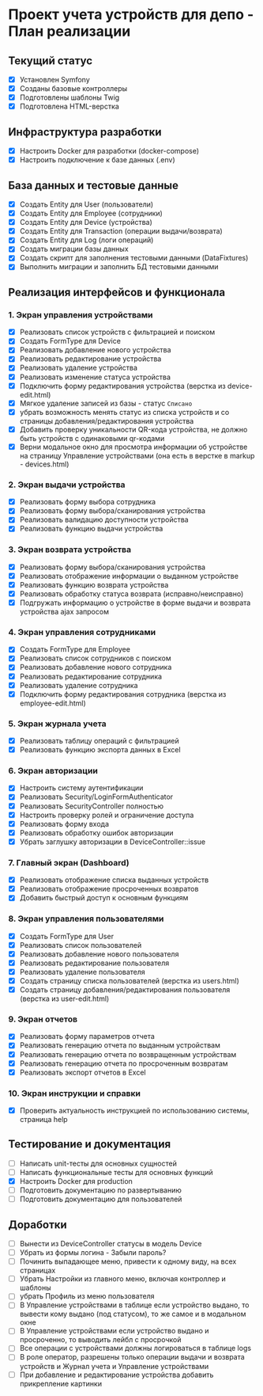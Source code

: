 # Проект учета устройств для депо - План реализации

## Текущий статус

- [x] Установлен Symfony
- [x] Созданы базовые контроллеры
- [x] Подготовлены шаблоны Twig
- [x] Подготовлена HTML-верстка

## Инфраструктура разработки

- [x] Настроить Docker для разработки (docker-compose)
- [x] Настроить подключение к базе данных (.env)

## База данных и тестовые данные

- [x] Создать Entity для User (пользователи)
- [x] Создать Entity для Employee (сотрудники)
- [x] Создать Entity для Device (устройства)
- [x] Создать Entity для Transaction (операции выдачи/возврата)
- [x] Создать Entity для Log (логи операций)
- [x] Создать миграции базы данных
- [x] Создать скрипт для заполнения тестовыми данными (DataFixtures)
- [x] Выполнить миграции и заполнить БД тестовыми данными

## Реализация интерфейсов и функционала

### 1. Экран управления устройствами

- [x] Реализовать список устройств с фильтрацией и поиском
- [x] Создать FormType для Device
- [x] Реализовать добавление нового устройства
- [x] Реализовать редактирование устройства
- [x] Реализовать удаление устройства
- [x] Реализовать изменение статуса устройства
- [x] Подключить форму редактирования устройства (верстка из device-edit.html)
- [x] Мягкое удаление записей из базы - статус `Списано`
- [x] убрать возможность менять статус из списка устройств и со страницы добавления/редактирования устройства
- [x] Добавить проверку уникальности QR-кода устройства, не должно быть устройств с одинаковыми qr-кодами
- [x] Верни модальное окно для просмотра информации об устройстве на страницу Управление устройствами (она есть в верстке в markup - devices.html)

### 2. Экран выдачи устройства

- [x] Реализовать форму выбора сотрудника
- [x] Реализовать форму выбора/сканирования устройства
- [x] Реализовать валидацию доступности устройства
- [x] Реализовать функцию выдачи устройства

### 3. Экран возврата устройства

- [x] Реализовать форму выбора/сканирования устройства
- [x] Реализовать отображение информации о выданном устройстве
- [x] Реализовать функцию возврата устройства
- [x] Реализовать обработку статуса возврата (исправно/неисправно)
- [x] Подгружать информацию о устройстве в форме выдачи и возврата устройства ajax запросом

### 4. Экран управления сотрудниками

- [x] Создать FormType для Employee
- [x] Реализовать список сотрудников с поиском
- [x] Реализовать добавление нового сотрудника
- [x] Реализовать редактирование сотрудника
- [x] Реализовать удаление сотрудника
- [x] Подключить форму редактирования сотрудника (верстка из employee-edit.html)

### 5. Экран журнала учета

- [x] Реализовать таблицу операций с фильтрацией
- [x] Реализовать функцию экспорта данных в Excel

### 6. Экран авторизации

- [x] Настроить систему аутентификации
- [x] Реализовать Security/LoginFormAuthenticator
- [x] Реализовать SecurityController полностью
- [x] Настроить проверку ролей и ограничение доступа
- [x] Реализовать форму входа
- [x] Реализовать обработку ошибок авторизации
- [x] Убрать заглушку авторизации в DeviceController::issue

### 7. Главный экран (Dashboard)

- [x] Реализовать отображение списка выданных устройств
- [x] Реализовать отображение просроченных возвратов
- [x] Добавить быстрый доступ к основным функциям

### 8. Экран управления пользователями

- [x] Создать FormType для User
- [x] Реализовать список пользователей
- [x] Реализовать добавление нового пользователя
- [x] Реализовать редактирование пользователя
- [x] Реализовать удаление пользователя
- [x] Создать страницу списка пользователей (верстка из users.html)
- [x] Создать страницу добавления/редактирования пользователя (верстка из user-edit.html)

### 9. Экран отчетов

- [x] Реализовать форму параметров отчета
- [x] Реализовать генерацию отчета по выданным устройствам
- [x] Реализовать генерацию отчета по возвращенным устройствам
- [x] Реализовать генерацию отчета по просроченным возвратам
- [x] Реализовать экспорт отчетов в Excel

### 10. Экран инструкции и справки

- [x] Проверить актуальность инструкцией по использованию системы, страница help

## Тестирование и документация

- [ ] Написать unit-тесты для основных сущностей
- [ ] Написать функциональные тесты для основных функций
- [x] Настроить Docker для production
- [ ] Подготовить документацию по развертыванию
- [ ] Подготовить документацию для пользователей

## Доработки

- [ ] Вынести из DeviceController статусы в модель Device
- [ ] Убрать из формы логина - Забыли пароль?
- [ ] Починить выпадающее меню, привести к одному виду, на всех страницах
- [ ] Убрать Настройки из главного меню, включая контроллер и шаблоны
- [ ] убрать Профиль из меню пользователя
- [ ] В Управление устройствами в таблице если устройство выдано, то вывести кому выдано (под статусом), то же самое и в модальном окне
- [ ] В Управление устройствами если устройство выдано и просроченно, то выводить лейбл с просрочкой
- [ ] Все операции с устройствами должны логироваться в таблице logs
- [ ] В роле оператор, разрешены только операции выдачи и возврата устройств и Журнал учета и Управление устройствами
- [ ] При добавление и редактирование устройства добавить прикрепление картинки
